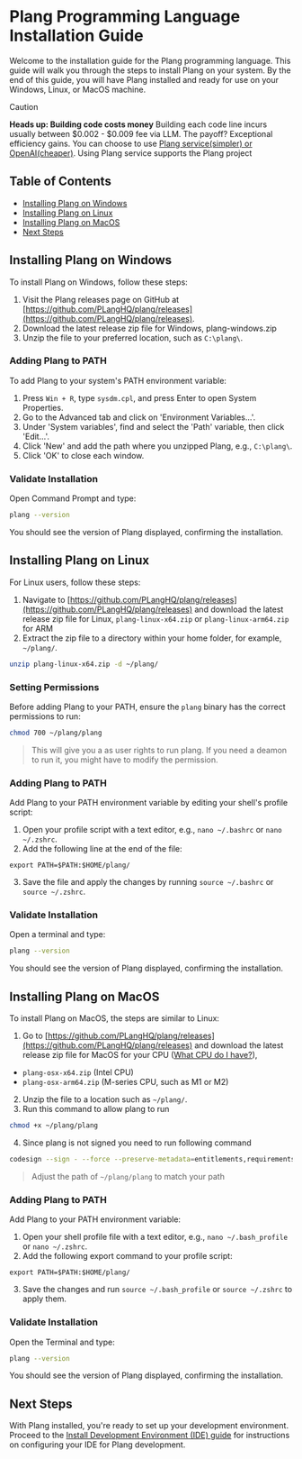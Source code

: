 ﻿# Plang Programming Language Installation Guide

Welcome to the installation guide for the Plang programming language. This guide will walk you through the steps to install Plang on your system. By the end of this guide, you will have Plang installed and ready for use on your Windows, Linux, or MacOS machine.

> [!CAUTION]
> **Heads up: Building code costs money**
> Building each code line incurs usually between $0.002 - $0.009 fee via LLM. The payoff? Exceptional efficiency gains. You can choose to use [Plang service(simpler) or OpenAI(cheaper)](https://github.com/PLangHQ/plang/blob/main/Documentation/PlangOrOpenAI.md). Using Plang service supports the Plang project

## Table of Contents

- [Installing Plang on Windows](#installing-plang-on-windows)
- [Installing Plang on Linux](#installing-plang-on-linux)
- [Installing Plang on MacOS](#installing-plang-on-macos)
- [Next Steps](#next-steps)

## Installing Plang on Windows

To install Plang on Windows, follow these steps:

1. Visit the Plang releases page on GitHub at [https://github.com/PLangHQ/plang/releases](https://github.com/PLangHQ/plang/releases).
2. Download the latest release zip file for Windows, plang-windows.zip
3. Unzip the file to your preferred location, such as `C:\plang\`.

### Adding Plang to PATH

To add Plang to your system's PATH environment variable:

1. Press `Win + R`, type `sysdm.cpl`, and press Enter to open System Properties.
2. Go to the Advanced tab and click on 'Environment Variables...'.
3. Under 'System variables', find and select the 'Path' variable, then click 'Edit...'.
4. Click 'New' and add the path where you unzipped Plang, e.g., `C:\plang\`.
5. Click 'OK' to close each window.

### Validate Installation

Open Command Prompt and type:

```bash
plang --version
```

You should see the version of Plang displayed, confirming the installation.

## Installing Plang on Linux

For Linux users, follow these steps:

1. Navigate to [https://github.com/PLangHQ/plang/releases](https://github.com/PLangHQ/plang/releases) and download the latest release zip file for Linux, `plang-linux-x64.zip` or `plang-linux-arm64.zip` for ARM
2. Extract the zip file to a directory within your home folder, for example, `~/plang/`.
```bash
unzip plang-linux-x64.zip -d ~/plang/
```

### Setting Permissions

Before adding Plang to your PATH, ensure the `plang` binary has the correct permissions to run:

```bash
chmod 700 ~/plang/plang
```
> This will give you a as user rights to run plang. If you need a deamon to run it, you might have to modify the permission.

### Adding Plang to PATH

Add Plang to your PATH environment variable by editing your shell's profile script:

1. Open your profile script with a text editor, e.g., `nano ~/.bashrc` or `nano ~/.zshrc`.
2. Add the following line at the end of the file:

```
export PATH=$PATH:$HOME/plang/
```

3. Save the file and apply the changes by running `source ~/.bashrc` or `source ~/.zshrc`.

### Validate Installation

Open a terminal and type:

```bash
plang --version
```

You should see the version of Plang displayed, confirming the installation.

## Installing Plang on MacOS

To install Plang on MacOS, the steps are similar to Linux:

1. Go to [https://github.com/PLangHQ/plang/releases](https://github.com/PLangHQ/plang/releases) and download the latest release zip file for MacOS for your CPU ([What CPU do I have?](https://chat.openai.com/share/1b6a4867-aef7-4a89-87d7-64c107bae212)), 
- `plang-osx-x64.zip` (Intel CPU)
- `plang-osx-arm64.zip` (M-series CPU, such as M1 or M2)
2. Unzip the file to a location such as `~/plang/`.
3. Run this command to allow plang to run
```bash
chmod +x ~/plang/plang
```
4. Since plang is not signed you need to run following command
```bash
codesign --sign - --force --preserve-metadata=entitlements,requirements,flags,runtime ~/plang/plang
```
> Adjust the path of `~/plang/plang` to match your path

### Adding Plang to PATH

Add Plang to your PATH environment variable:

1. Open your shell profile file with a text editor, e.g., `nano ~/.bash_profile` or `nano ~/.zshrc`.
2. Add the following export command to your profile script:

```
export PATH=$PATH:$HOME/plang/
```

3. Save the changes and run `source ~/.bash_profile` or `source ~/.zshrc` to apply them.

### Validate Installation

Open the Terminal and type:

```bash
plang --version
```

You should see the version of Plang displayed, confirming the installation.

## Next Steps

With Plang installed, you're ready to set up your development environment. Proceed to the [Install Development Environment (IDE) guide](./IDE.md) for instructions on configuring your IDE for Plang development.